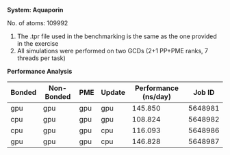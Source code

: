 **System: Aquaporin**

No. of atoms: 109992

1. The .tpr file used in the benchmarking is the same as the one provided in the exercise
2. All simulations were performed on two GCDs (2+1 PP+PME ranks, 7 threads per task)

**Performance Analysis**

| Bonded | Non-Bonded |   PME   |   Update  |  Performance (ns/day) | Job ID  |
| -------|------------|---------|-----------|-----------------------|---------|
|  gpu   |    gpu     |   gpu   |    gpu    |  145.850              | 5648981 |
|  cpu   |    gpu     |   gpu   |    gpu    |  108.824              | 5648982 |
|  cpu   |    gpu     |   gpu   |    cpu    |  116.093              | 5648986 |
|  gpu   |    gpu     |   gpu   |    cpu    |  146.828              | 5648987 |
